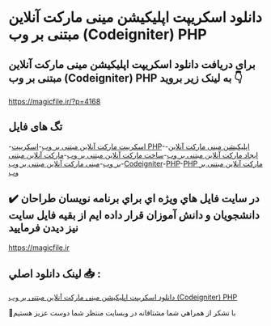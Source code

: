 # دانلود اسکریپت اپلیکیشن مینی مارکت آنلاین مبتنی بر وب (Codeigniter) PHP

## برای دریافت دانلود اسکریپت اپلیکیشن مینی مارکت آنلاین مبتنی بر وب (Codeigniter) PHP به لینک زیر بروید 👇

https://magicfile.ir/?p=4168

## تگ های فایل

-[اسکریپت مارکت آنلاین مبتنی بر وب](https://magicfile.ir/product/%d8%a7%d8%b3%da%a9%d8%b1%db%8c%d9%be%d8%aa-%d8%a7%d9%be%d9%84%db%8c%da%a9%db%8c%d8%b4%d9%86-%d9%85%db%8c%d9%86%db%8c-%d9%85%d8%a7%d8%b1%da%a9%d8%aa-%d8%a2%d9%86%d9%84%d8%a7%db%8c%d9%86-%d9%85%d8%a8%d8%aa%d9%86%db%8c-%d8%a8%d8%b1-%d9%88%d8%a8-codeigniter-php/)-[اسکریپت PHP](https://magicfile.ir/product/%d8%a7%d8%b3%da%a9%d8%b1%db%8c%d9%be%d8%aa-%d8%a7%d9%be%d9%84%db%8c%da%a9%db%8c%d8%b4%d9%86-%d9%85%db%8c%d9%86%db%8c-%d9%85%d8%a7%d8%b1%da%a9%d8%aa-%d8%a2%d9%86%d9%84%d8%a7%db%8c%d9%86-%d9%85%d8%a8%d8%aa%d9%86%db%8c-%d8%a8%d8%b1-%d9%88%d8%a8-codeigniter-php/)-[اپلیکیشن مینی مارکت آنلاین](https://magicfile.ir/product/%d8%a7%d8%b3%da%a9%d8%b1%db%8c%d9%be%d8%aa-%d8%a7%d9%be%d9%84%db%8c%da%a9%db%8c%d8%b4%d9%86-%d9%85%db%8c%d9%86%db%8c-%d9%85%d8%a7%d8%b1%da%a9%d8%aa-%d8%a2%d9%86%d9%84%d8%a7%db%8c%d9%86-%d9%85%d8%a8%d8%aa%d9%86%db%8c-%d8%a8%d8%b1-%d9%88%d8%a8-codeigniter-php/)-[ایجاد مارکت آنلاین مبتنی بر وب](https://magicfile.ir/product/%d8%a7%d8%b3%da%a9%d8%b1%db%8c%d9%be%d8%aa-%d8%a7%d9%be%d9%84%db%8c%da%a9%db%8c%d8%b4%d9%86-%d9%85%db%8c%d9%86%db%8c-%d9%85%d8%a7%d8%b1%da%a9%d8%aa-%d8%a2%d9%86%d9%84%d8%a7%db%8c%d9%86-%d9%85%d8%a8%d8%aa%d9%86%db%8c-%d8%a8%d8%b1-%d9%88%d8%a8-codeigniter-php/)-[ساخت مارکت آنلاین مبتنی بر وب](https://magicfile.ir/product/%d8%a7%d8%b3%da%a9%d8%b1%db%8c%d9%be%d8%aa-%d8%a7%d9%be%d9%84%db%8c%da%a9%db%8c%d8%b4%d9%86-%d9%85%db%8c%d9%86%db%8c-%d9%85%d8%a7%d8%b1%da%a9%d8%aa-%d8%a2%d9%86%d9%84%d8%a7%db%8c%d9%86-%d9%85%d8%a8%d8%aa%d9%86%db%8c-%d8%a8%d8%b1-%d9%88%d8%a8-codeigniter-php/)-[مارکت آنلاین مبتنی بر وب](https://magicfile.ir/product/%d8%a7%d8%b3%da%a9%d8%b1%db%8c%d9%be%d8%aa-%d8%a7%d9%be%d9%84%db%8c%da%a9%db%8c%d8%b4%d9%86-%d9%85%db%8c%d9%86%db%8c-%d9%85%d8%a7%d8%b1%da%a9%d8%aa-%d8%a2%d9%86%d9%84%d8%a7%db%8c%d9%86-%d9%85%d8%a8%d8%aa%d9%86%db%8c-%d8%a8%d8%b1-%d9%88%d8%a8-codeigniter-php/)-[مینی مارکت آنلاین مبتنی بر وب](https://magicfile.ir/product/%d8%a7%d8%b3%da%a9%d8%b1%db%8c%d9%be%d8%aa-%d8%a7%d9%be%d9%84%db%8c%da%a9%db%8c%d8%b4%d9%86-%d9%85%db%8c%d9%86%db%8c-%d9%85%d8%a7%d8%b1%da%a9%d8%aa-%d8%a2%d9%86%d9%84%d8%a7%db%8c%d9%86-%d9%85%d8%a8%d8%aa%d9%86%db%8c-%d8%a8%d8%b1-%d9%88%d8%a8-codeigniter-php/)-[Codeigniter](https://magicfile.ir/product/%d8%a7%d8%b3%da%a9%d8%b1%db%8c%d9%be%d8%aa-%d8%a7%d9%be%d9%84%db%8c%da%a9%db%8c%d8%b4%d9%86-%d9%85%db%8c%d9%86%db%8c-%d9%85%d8%a7%d8%b1%da%a9%d8%aa-%d8%a2%d9%86%d9%84%d8%a7%db%8c%d9%86-%d9%85%d8%a8%d8%aa%d9%86%db%8c-%d8%a8%d8%b1-%d9%88%d8%a8-codeigniter-php/)-[PHP](https://magicfile.ir/product/%d8%a7%d8%b3%da%a9%d8%b1%db%8c%d9%be%d8%aa-%d8%a7%d9%be%d9%84%db%8c%da%a9%db%8c%d8%b4%d9%86-%d9%85%db%8c%d9%86%db%8c-%d9%85%d8%a7%d8%b1%da%a9%d8%aa-%d8%a2%d9%86%d9%84%d8%a7%db%8c%d9%86-%d9%85%d8%a8%d8%aa%d9%86%db%8c-%d8%a8%d8%b1-%d9%88%d8%a8-codeigniter-php/)-[PHP مارکت آنلاین مبتنی بر وب](https://magicfile.ir/product/%d8%a7%d8%b3%da%a9%d8%b1%db%8c%d9%be%d8%aa-%d8%a7%d9%be%d9%84%db%8c%da%a9%db%8c%d8%b4%d9%86-%d9%85%db%8c%d9%86%db%8c-%d9%85%d8%a7%d8%b1%da%a9%d8%aa-%d8%a2%d9%86%d9%84%d8%a7%db%8c%d9%86-%d9%85%d8%a8%d8%aa%d9%86%db%8c-%d8%a8%d8%b1-%d9%88%d8%a8-codeigniter-php/)

## ✔️ در سايت فايل هاي ويژه اي براي برنامه نويسان طراحان دانشجويان و دانش آموزان قرار داده ايم از بقيه فايل سايت نيز ديدن فرماييد

https://magicfile.ir


## لينک دانلود اصلي 📥 :

[دانلود اسکریپت اپلیکیشن مینی مارکت آنلاین مبتنی بر وب (Codeigniter) PHP](https://magicfile.ir/product/%d8%a7%d8%b3%da%a9%d8%b1%db%8c%d9%be%d8%aa-%d8%a7%d9%be%d9%84%db%8c%da%a9%db%8c%d8%b4%d9%86-%d9%85%db%8c%d9%86%db%8c-%d9%85%d8%a7%d8%b1%da%a9%d8%aa-%d8%a2%d9%86%d9%84%d8%a7%db%8c%d9%86-%d9%85%d8%a8%d8%aa%d9%86%db%8c-%d8%a8%d8%b1-%d9%88%d8%a8-codeigniter-php/) 


🙏با تشکر از همراهي شما مشتاقانه در وبسایت منتظر شما دوست عزیز هستیم


